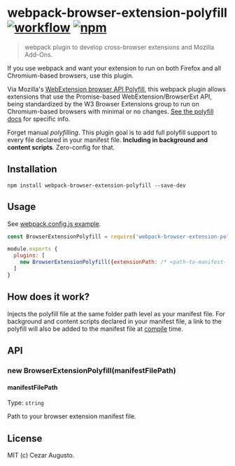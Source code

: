 [action-image]: https://github.com/cezaraugusto/webpack-browser-extension-polyfill/workflows/CI/badge.svg
[action-url]: https://github.com/cezaraugusto/webpack-browser-extension-polyfill/actions
[npm-image]: https://img.shields.io/npm/v/webpack-browser-extension-polyfill.svg
[npm-url]: https://npmjs.org/package/webpack-browser-extension-polyfill

# webpack-browser-extension-polyfill [![workflow][action-image]][action-url] [![npm][npm-image]][npm-url]

> webpack plugin to develop cross-browser extensions and Mozilla Add-Ons.

If you use webpack and want your extension to run on both Firefox and all Chromium-based browsers, use this plugin.

Via Mozilla's [WebExtension browser API Polyfill](https://github.com/mozilla/webextension-polyfill), this webpack plugin allows extensions that use the Promise-based WebExtension/BrowserExt API, being standardized by the W3 Browser Extensions group to run on Chromium-based browsers with minimal or no changes. [See the polyfill docs](https://github.com/mozilla/webextension-polyfill/#webextension-browser-api-polyfill) for specific info.

Forget manual _polyfilling_. This plugin goal is to add full polyfill support to every file declared in your manifest file. **Including in background and content scripts**. Zero-config for that.

## Installation

```
npm install webpack-browser-extension-polyfill --save-dev
```

## Usage

See [webpack.config.js example](./fixtures/webpack.config.js).

```js
const BrowserExtensionPolyfill = require('webpack-browser-extension-polyfill')

module.exports {
  plugins: [
    new BrowserExtensionPolyfill({extensionPath: /* <path-to-manifest-file> */})
  ]
}

```

## How does it work?

Injects the polyfill file at the same folder path level as your manifest file. For background and content scripts declared in your manifest file, a link to the polyfill will also be added to the manifest file at [compile](https://webpack.js.org/api/compiler-hooks/#compile) time.

## API

### new BrowserExtensionPolyfill(manifestFilePath)

#### manifestFilePath

Type: `string`

Path to your browser extension manifest file.

## License

MIT (c) Cezar Augusto.
